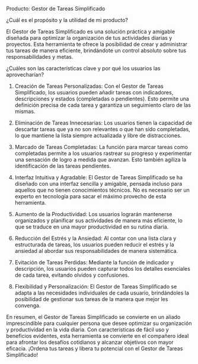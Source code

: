 Producto: Gestor de Tareas Simplificado

¿Cuál es el propósito y la utilidad de mi producto?

El Gestor de Tareas Simplificado es una solución práctica y amigable diseñada para optimizar la organización de tus actividades diarias y proyectos. Esta herramienta te ofrece la posibilidad de crear y administrar tus tareas de manera eficiente, brindándote un control absoluto sobre tus responsabilidades y metas.

¿Cuáles son las características clave y por qué los usuarios las aprovecharían?

1. Creación de Tareas Personalizadas: Con el Gestor de Tareas Simplificado, los usuarios pueden añadir tareas con indicadores, descripciones y estados (completadas o pendientes). Esto permite una definición precisa de cada tarea y garantiza un seguimiento claro de las mismas.

2. Eliminación de Tareas Innecesarias: Los usuarios tienen la capacidad de descartar tareas que ya no son relevantes o que han sido completadas, lo que mantiene la lista siempre actualizada y libre de distracciones.

3. Marcado de Tareas Completadas: La función para marcar tareas como completadas permite a los usuarios rastrear su progreso y experimentar una sensación de logro a medida que avanzan. Esto también agiliza la identificación de las tareas pendientes.

4. Interfaz Intuitiva y Agradable: El Gestor de Tareas Simplificado se ha diseñado con una interfaz sencilla y amigable, pensada incluso para aquellos que no tienen conocimientos técnicos. No es necesario ser un experto en tecnología para sacar el máximo provecho de esta herramienta.

5. Aumento de la Productividad: Los usuarios lograrán mantenerse organizados y planificar sus actividades de manera más eficiente, lo que se traduce en una mayor productividad en su rutina diaria.

6. Reducción del Estrés y la Ansiedad: Al contar con una lista clara y estructurada de tareas, los usuarios pueden reducir el estrés y la ansiedad al abordar sus responsabilidades de manera sistemática.

7. Evitación de Tareas Perdidas: Mediante la función de indicador y descripción, los usuarios pueden capturar todos los detalles esenciales de cada tarea, evitando olvidos y confusiones.

8. Flexibilidad y Personalización: El Gestor de Tareas Simplificado se adapta a las necesidades individuales de cada usuario, brindándoles la posibilidad de gestionar sus tareas de la manera que mejor les convenga.

En resumen, el Gestor de Tareas Simplificado se convierte en un aliado imprescindible para cualquier persona que desee optimizar su organización y productividad en la vida diaria. Con características de fácil uso y beneficios evidentes, esta herramienta se convierte en el compañero ideal para afrontar los desafíos cotidianos y alcanzar objetivos con mayor eficacia. ¡Ordena tus tareas y libera tu potencial con el Gestor de Tareas Simplificado!
